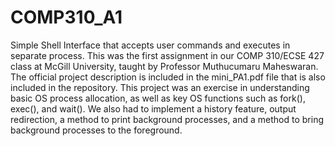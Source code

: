 # COMP310_A1
Simple Shell Interface that accepts user commands and executes in separate process.
This was the first assignment in our COMP 310/ECSE 427 class at McGill University, taught by Professor Muthucumaru Maheswaran.
The official project description is included in the mini_PA1.pdf file that is also included in the repository.
This project was an exercise in understanding basic OS process allocation, as well as key OS functions such as fork(), exec(), and wait(). We also had to implement a history feature, output redirection, a method to print background processes, and a method to bring background processes to the foreground.

